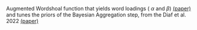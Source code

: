 Augmented Wordshoal function that yields word loadings ( $\alpha$ and $\beta$) [(paper)](http://benjaminlauderdale.net/files/papers/2016LauderdaleHerzogPA.pdf) and tunes the priors of the Bayesian Aggregation step, from the Diaf et al. 2022 [(paper)](https://www.sciencedirect.com/science/article/abs/pii/S0176268022000015)
